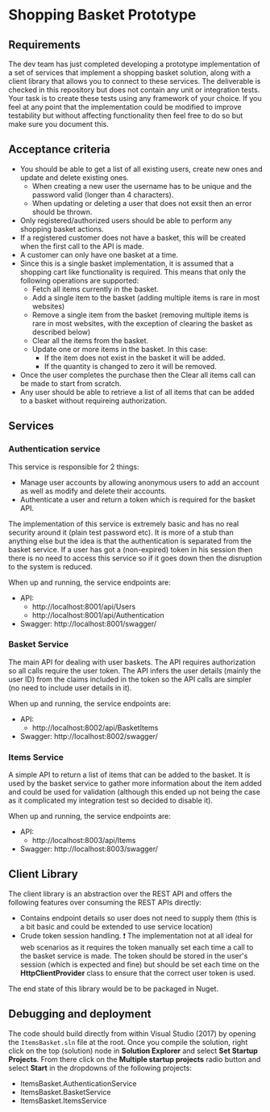 # Shopping Basket Prototype #

## Requirements ##

The dev team has just completed developing a prototype implementation of a set of services that implement a shopping basket solution, along with a client library that allows you to connect to these services. The deliverable is checked in this repository but does not contain any unit or integration tests. Your task is to create these tests using any framework of your choice. If you feel at any point that the implementation could be modified to improve testability but without affecting functionality then feel free to do so but make sure you document this.

## Acceptance criteria ##

* You should be able to get a list of all existing users, create new ones and update and delete existing ones.
	* When creating a new user the username has to be unique and the password valid (longer than 4 characters).
	* When updating or deleting a user that does not exsit then an error should be thrown.
* Only registered/authorized users should be able to perform any shopping basket actions.
* If a registered customer does not have a basket, this will be created when the first call to the API is made.
* A customer can only have one basket at a time. 
* Since this is a single basket implementation, it is assumed that a shopping cart like functionality is required. This means that only the following operations are supported:
	* Fetch all items currently in the basket.
	* Add a single item to the basket (adding multiple items is rare in most websites)
	* Remove a single item from the basket (removing multiple items is rare in most websites, with the exception of clearing the basket as described below)
	* Clear all the items from the basket.
	* Update one or more items in the basket. In this case:
		* If the item does not exist in the basket it will be added.
		* If the quantity is changed to zero it will be removed.
* Once the user completes the purchase then the Clear all items call can be made to start from scratch.
* Any user should be able to retrieve a list of all items that can be added to a basket without requireing authorization.

## Services ##

### Authentication service ###

This service is responsible for 2 things:

* Manage user accounts by allowing anonymous users to add an account as well as modify and delete their accounts.
* Authenticate a user and return a token which is required for the basket API.

The implementation of this service is extremely basic and has no real security around it (plain test password etc). It is more of a stub than anything else but the idea is that the authentication is separated from the basket service. If a user has got a (non-expired) token in his session then there is no need to access this service so if it goes down then the disruption to the system is reduced.

When up and running, the service endpoints are:

* API: 
	* http://localhost:8001/api/Users
	* http://localhost:8001/api/Authentication
* Swagger: http://localhost:8001/swagger/

### Basket Service ###

The main API for dealing with user baskets. The API requires authorization so all calls require the user token. The API infers the user details (mainly the user ID) from the claims included in the token so the API calls are simpler (no need to include user details in it).

When up and running, the service endpoints are:

* API: 
	* http://localhost:8002/api/BasketItems
* Swagger: http://localhost:8002/swagger/

### Items Service ###

A simple API to return a list of items that can be added to the basket. It is used by the basket service to gather more information about the item added and could be used for validation (although this ended up not being the case as it complicated my integration test so decided to disable it).

When up and running, the service endpoints are:

* API: 
	* http://localhost:8003/api/Items
* Swagger: http://localhost:8003/swagger/

## Client Library ##

The client library is an abstraction over the REST API and offers the following features over consuming the REST APIs directly:

* Contains endpoint details so user does not need to supply them (this is a bit basic and could be extended to use service location)
* Crude token session handling.
:exclamation: The implementation not at all ideal for web scenarios as it requires the token manually set each time a call to the basket service is made. The token should be stored in the user's session (which is expected and fine) but should be set each time on the **HttpClientProvider** class to ensure that the correct user token is used.

The end state of this library would be to be packaged in Nuget.

## Debugging and deployment ##

The code should build directly from within Visual Studio (2017) by opening the `ItemsBasket.sln` file at the root. Once you compile the solution, right click on the top (solution) node in **Solution Explorer** and select **Set Startup Projects**. From there click on the **Multiple startup projects** radio button and select **Start** in the dropdowns of the following projects:

* ItemsBasket.AuthenticationService
* ItemsBasket.BasketService
* ItemsBasket.ItemsService